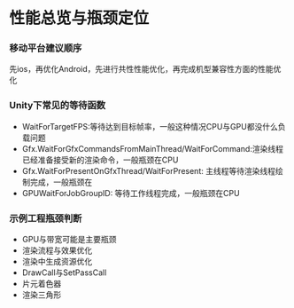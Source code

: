 # 性能总览与瓶颈定位

### 移动平台建议顺序
先ios，再优化Android，先进行共性性能优化，再完成机型兼容性方面的性能优化



### Unity下常见的等待函数
* WaitForTargetFPS:等待达到目标帧率，一般这种情况CPU与GPU都没什么负载问题
* Gfx.WaitForGfxCommandsFromMainThread/WaitForCommand:渲染线程已经准备接受新的渲染命令，一般瓶颈在CPU
* Gfx.WaitForPresentOnGfxThread/WaitForPresent: 主线程等待渲染线程绘制完成，一般瓶颈在
* GPUWaitForJobGroupID: 等待工作线程完成，一般瓶颈在CPU

### 示例工程瓶颈判断
* GPU与带宽可能是主要瓶颈
* 渲染流程与效果优化
* 渲染中生成资源优化
* DrawCall与SetPassCall
* 片元着色器
* 渲染三角形



